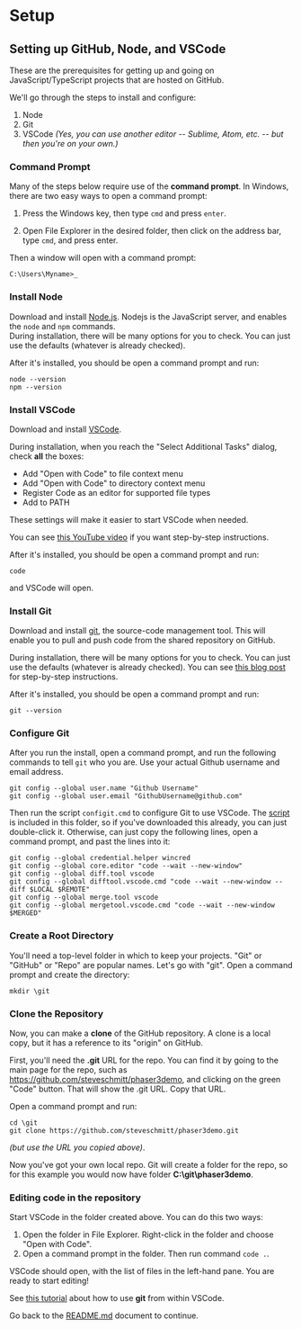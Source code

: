 # Setup

## Setting up GitHub, Node, and VSCode

These are the prerequisites for getting up and going on JavaScript/TypeScript projects that are hosted on GitHub.

We'll go through the steps to install and configure:

1. Node
2. Git
3. VSCode _(Yes, you can use another editor -- Sublime, Atom, etc. -- but then you're on your own.)_

### Command Prompt

Many of the steps below require use of the **command prompt**.  In Windows, there are two easy ways to open a command prompt:

1. Press the Windows key, then type `cmd` and press `enter`.

2. Open File Explorer in the desired folder, then click on the address bar, type `cmd`, and press enter.

Then a window will open with a command prompt:

    C:\Users\Myname>_

### Install Node

Download and install [Node.js](https://nodejs.org).  Nodejs is the JavaScript server, and enables the `node` and `npm` commands.  
During installation, there will be many options for you to check. You can just use the defaults (whatever is already checked). 

After it's installed, you should be open a command prompt and run:

    node --version
    npm --version

### Install VSCode

Download and install [VSCode](https://code.visualstudio.com/).

During installation, when you reach the "Select Additional Tasks" dialog, check **all** the boxes:

- Add "Open with Code" to file context menu
- Add "Open with Code" to directory context menu
- Register Code as an editor for supported file types
- Add to PATH

These settings will make it easier to start VSCode when needed.

You can see [this YouTube video](https://www.youtube.com/watch?v=MlIzFUI1QGA) if you want step-by-step instructions.

After it's installed, you should be open a command prompt and run:

    code

and VSCode will open.

### Install Git

Download and install [git](https://git-scm.com/downloads), the source-code management tool.  This will enable you to pull and push code from the shared repository on GitHub.  

During installation, there will be many options for you to check.  You can just use the defaults (whatever is already checked).  You can see [this blog post](https://phoenixnap.com/kb/how-to-install-git-windows) for step-by-step instructions.

After it's installed, you should be open a command prompt and run:

    git --version

### Configure Git

After you run the install, open a command prompt, and run the following commands to tell `git` who you are.  Use your actual Github username and email address.

    git config --global user.name "Github Username"
    git config --global user.email "GithubUsername@github.com"

Then run the script `configit.cmd` to configure Git to use VSCode.  The [script](./configit.cmd) is included in this folder, so if you've downloaded this already, you can just double-click it.  Otherwise, can just copy the following lines, open a command prompt, and past the lines into it:

    git config --global credential.helper wincred
    git config --global core.editor "code --wait --new-window"
    git config --global diff.tool vscode
    git config --global difftool.vscode.cmd "code --wait --new-window --diff $LOCAL $REMOTE"
    git config --global merge.tool vscode
    git config --global mergetool.vscode.cmd "code --wait --new-window $MERGED"

### Create a Root Directory

You'll need a top-level folder in which to keep your projects.  "Git" or "GitHub" or "Repo" are popular names.  Let's go with "git".  Open a command prompt and create the directory:

    mkdir \git

### Clone the Repository

Now, you can make a **clone** of the GitHub repository.  A clone is a local copy, but it has a reference to its "origin" on GitHub.

First, you'll need the **.git** URL for the repo.  You can find it by going to the main page for the repo, such as https://github.com/steveschmitt/phaser3demo,
and clicking on the green "Code" button.  That will show the .git URL.  Copy that URL.

Open a command prompt and run:

    cd \git
    git clone https://github.com/steveschmitt/phaser3demo.git

_(but use the URL you copied above)_.

Now you've got your own local repo.  Git will create a folder for the repo, so for this example you would now have folder **C:\git\phaser3demo**.

### Editing code in the repository

Start VSCode in the folder created above.  You can do this two ways:

1. Open the folder in File Explorer.  Right-click in the folder and choose "Open with Code".
2. Open a command prompt in the folder.  Then run command `code .`.

VSCode should open, with the list of files in the left-hand pane.  You are ready to start editing!

See [this tutorial](https://www.digitalocean.com/community/tutorials/how-to-use-git-integration-in-visual-studio-code) about how to use **git** from within VSCode.

Go back to the [README.md](./README.md) document to continue.